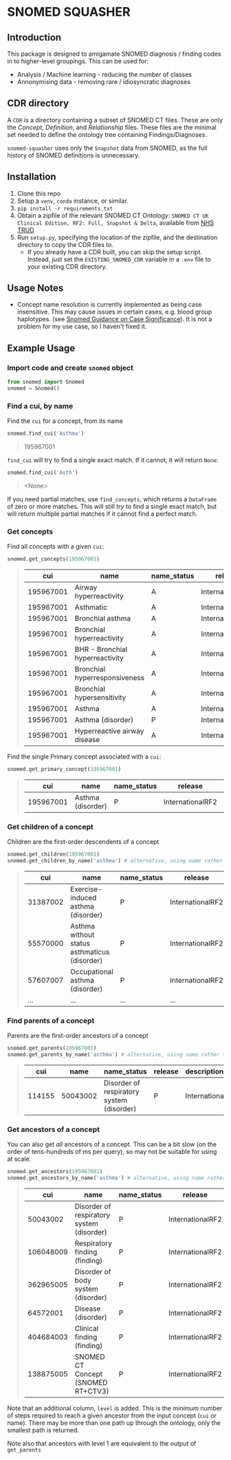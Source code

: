 # SNOMED SQUASHER

## Introduction
This package is designed to amlgamate SNOMED diagnosis / finding codes in to higher-level groupings. 
This can be used for:
* Analysis / Machine learning - reducing the number of classes
* Annonymising data - removing rare / idiosyncratic diagnoses

## CDR directory
A `CDR` is a directory containing a subset of SNOMED CT files. These are only the *Concept*, *Definition*, and *Relationship* files. These files are the minimal set needed to define the ontology tree containing Findings/Diagnoses. 

`snomed-squasher` uses only the `Snapshot` data from SNOMED, as the full history of SNOMED definitions is unnecessary. 

## Installation
1. Clone this repo
1. Setup a `venv`, `conda` instance, or similar.
1. `pip install -r requirements.txt`
1. Obtain a zipfile of the relevant SNOMED CT Ontology: `SNOMED CT UK Clinical Edition, RF2: Full, Snapshot & Delta`, available from [NHS TRUD](https://isd.digital.nhs.uk/trud/)
1. Run `setup.py`, specifying the location of the zipfile, and the destination directory to copy the CDR files to. 
    - If you already have a CDR built, you can skip the setup script. Instead, just set the `EXISTING_SNOMED_CDR` variable in a `.env` file to your existing CDR directory. 

## Usage Notes
* Concept name resolution is currently implemented as being case insensitive. This may cause issues in certain cases, e.g. blood group haplotypes. (see [Snomed Guidance on Case Significance](https://confluence.ihtsdotools.org/display/DOCEG/Case+Significance)). It is not a problem for my use case, so I haven't fixed it. 

## Example Usage

### Import code and create `snomed` object
```python
from snomed import Snomed
snomed = Snomed()
```

### Find a cui, by name
Find the `cui` for a concept, from its name
```python
snomed.find_cui('Asthma')
```
> 195967001

`find_cui` will try to find a single exact match. If it cannot, it will return `None`:
```python
snomed.find_cui('Asth')
```
> \<None\>

If you need partial matches, use `find_concepts`, which returns a `DataFrame` of zero or more matches. This will still *try* to find a single exact match, but will return multiple partial matches if it cannot find a perfect match. 

### Get concepts 
Find all concepts with a given `cui`:
```python
snomed.get_concepts(195967001)
```


> |cui	|name	|name_status	|release	|description_type_ids |
> |-------|-------|---------------|-----------|---------------------|
> |195967001	|Airway hyperreactivity             |A|	InternationalRF2	||
>    |195967001	|Asthmatic 	                        |A|	InternationalRF2	||
>	|195967001	|Bronchial asthma	                |A|	InternationalRF2	||
>	|195967001	|Bronchial hyperreactivity	        |A|	InternationalRF2	||
>	|195967001	|BHR - Bronchial hyperreactivity	|A|	InternationalRF2	||
>	|195967001	|Bronchial hyperresponsiveness	    |A|	InternationalRF2	||
>	|195967001	|Bronchial hypersensitivity	        |A|	InternationalRF2	||
>	|195967001	|Asthma                             |A|	InternationalRF2	||
>	|195967001	|Asthma (disorder)	                |P|	InternationalRF2	|disorder|
>	|195967001	|Hyperreactive airway disease	    |A|	InternationalRF2	||

Find the single Primary concept associated with a `cui`:
```python
snomed.get_primary_concept(195967001)
```
> |cui	|name	|name_status	|release	|description_type_ids |
> |-------|-------|---------------|-----------|---------------------|
>	|195967001	|Asthma (disorder)	                |P|	InternationalRF2	|disorder|


### Get children of a concept
Children are the first-order descendents of a concept
```python
snomed.get_children(195967001) 
snomed.get_children_by_name('asthma') # alternative, using name rather than CUI
```
> |cui	|name	|name_status	|release	|description_type_ids |
> |-------|-------|---------------|-----------|---------------------|
> |31387002|	Exercise-induced asthma (disorder)	            |P|	InternationalRF2	|disorder|
> |55570000|	Asthma without status asthmaticus (disorder)	|P|	InternationalRF2	|disorder|
> |57607007|	Occupational asthma (disorder)	                |P|	InternationalRF2	|disorder|
> |...     |    ...                                            |...| ...                |...     |                    

### Find parents of a concept
Parents are the first-order ancestors of a concept
```python
snomed.get_parents(195967001) 
snomed.get_parents_by_name('asthma') # alternative, using name rather than CUI 
```
> |cui	|name	|name_status	|release	|description_type_ids |
> |-------|-------|---------------|-----------|---------------------|
> |114155	|50043002|	Disorder of respiratory system (disorder)|	P	|InternationalRF2|	|disorder|

### Get ancestors of a concept
You can also get *all* ancestors of a concept. This can be a bit slow (on the order of tens-hundreds of ms per query), so may not be suitable for using at scale. 
```python
snomed.get_ancestors(195967001) 
snomed.get_ancestors_by_name('asthma') # alternative, using name rather than CUI
```
> |cui	|name	|name_status	|release	|description_type_ids | level |
> |-------|-------|---------------|-----------|---------------------|-----|
>|	50043002	|Disorder of respiratory system (disorder)	|P|	InternationalRF2|	disorder	    |1|
>|	106048009	|Respiratory finding (finding)	            |P|	InternationalRF2|	finding	        |2|
>|	362965005	|Disorder of body system (disorder)	        |P|	InternationalRF2|	disorder	    |2|
>|	64572001	|Disease (disorder)     	                |P|	InternationalRF2|	disorder	    |3|
>|	404684003	|Clinical finding (finding) 	            |P|	InternationalRF2|	finding	        |3|
>|	138875005	|SNOMED CT Concept (SNOMED RT+CTV3)	        |P|	InternationalRF2|	SNOMED RT+CTV3	|4|

Note that an additional column, `level` is added. This is the *minimum* number of steps required to reach a given ancestor from the input concept (`cui` or name). There may be more than one path up through the ontology, only the smallest path is returned. 

Note also that ancestors with level 1 are equivalent to the output of `get_parents`